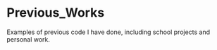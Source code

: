# Previous_Works
Examples of previous code I have done, including school projects and personal work.
